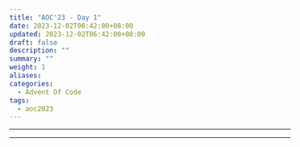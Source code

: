 ```yaml
---
title: "AOC'23 - Day 1"
date: 2023-12-02T06:42:00+08:00
updated: 2023-12-02T06:42:00+08:00
draft: false
description: ""
summary: ""
weight: 1
aliases: 
categories: 
  - Advent Of Code
tags: 
  - aoc2023
---
```



---


---
